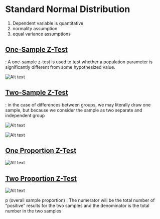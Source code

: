 # Standard Normal Distribution 
1. Dependent variable is quantitative
2. normality assumption
3. equal variance assumptions

## [One-Sample Z-Test](https://stattrek.com/statistics/dictionary.aspx?definition=one-sample%20z-test) 
: A one-sample z-test is used to test whether a population parameter is significantly different from some hypothesized value.

![Alt text](https://wikimedia.org/api/rest_v1/media/math/render/svg/dd1747dfa62796f77141715cb0af02812e737417)


## [Two-Sample Z-Test](http://www.stat.ucla.edu/~cochran/stat10/winter/lectures/lect21.html)
: in the case of differences between groups, we may literally draw one sample, but because we consider the sample as two separate and independent group

![Alt text](http://www.stat.ucla.edu/~cochran/stat10/winter/lectures/image72.gif)

![Alt text](http://www.stat.ucla.edu/~cochran/stat10/winter/lectures/image73.gif)

## [One Proportion Z-Test](http://sphweb.bumc.bu.edu/otlt/MPH-Modules/BS/SAS/SAS6-CategoricalData/SAS6-CategoricalData2.html) 

![Alt text](http://sphweb.bumc.bu.edu/otlt/MPH-Modules/BS/SAS/SAS6-CategoricalData/Equation2.png)

## [Two Proportion Z-Test](https://www.statisticshowto.datasciencecentral.com/z-test/) 

![Alt text](https://www.statisticshowto.datasciencecentral.com/wp-content/uploads/2014/02/two-proprtion-z-test.png)

p (overall sample proportion) : The numerator will be the total number of “positive” results for the two samples and the denominator is the total number in the two samples
